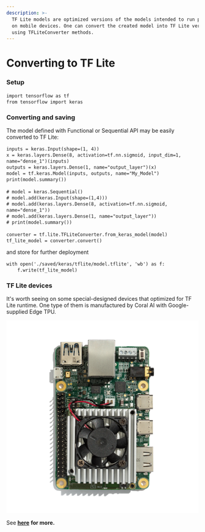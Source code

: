 ```yaml
---
description: >-
  TF Lite models are optimized versions of the models intended to run primarily
  on mobile devices. One can convert the created model into TF Lite version by
  using TFLiteConverter methods.
---
```


# Converting to TF Lite

### Setup

```text
import tensorflow as tf
from tensorflow import keras
```

### Converting and saving

The model defined with Functional or Sequential API may be easily converted to TF Lite:

```text
inputs = keras.Input(shape=(1, 4))
x = keras.layers.Dense(8, activation=tf.nn.sigmoid, input_dim=1, name="dense_1")(inputs)
outputs = keras.layers.Dense(1, name="output_layer")(x)
model = tf.keras.Model(inputs, outputs, name="My_Model")
print(model.summary())

# model = keras.Sequential()
# model.add(keras.Input(shape=(1,4)))
# model.add(keras.layers.Dense(8, activation=tf.nn.sigmoid, name="dense_1"))
# model.add(keras.layers.Dense(1, name="output_layer"))
# print(model.summary())

converter = tf.lite.TFLiteConverter.from_keras_model(model)
tf_lite_model = converter.convert()
```

and store for further deployment

```text
with open('./saved/keras/tflite/model.tflite', 'wb') as f:
    f.write(tf_lite_model)
```

### TF Lite devices

It's worth seeing on some special-designed devices that optimized for TF Lite runtime. One type of them is manufactured by Coral AI with Google-supplied Edge TPU. 

![Coral AI Dev Board with Edge TPU \(appx. $150\)](../.gitbook/assets/edge-tpu.webp)

See [**here**](https://coral.ai/products/#prototyping-products) ****for more**.**

